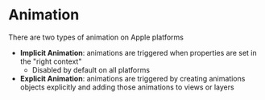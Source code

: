 # Animation

There are two types of animation on Apple platforms

- **Implicit Animation**: animations are triggered when properties are set in
  the "right context"
  - Disabled by default on all platforms
- **Explicit Animation**: animations are triggered by creating animations
  objects explicitly and adding those animations to views or layers
